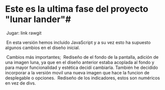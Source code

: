 # Este es la ultima fase del proyecto "lunar lander"#
  Jugar: link rawgit
  
  En esta versión hemos incluido JavaScript y a su vez esto ha supuesto algunos cambios en el diseño inicial.
  
  Cambios más importantes;
  Rediseño de el fondo de la pantalla, adición de una imagen luna, ya que en el diseño anterior estaba acoplada al fondo y para mayor funcionalidad y estética decidí cambiarla. También he decidido incorporar a la versión movil una nueva imagen que hace la funcion de desplegable o opciones.
  Rediseño de los indicadores, estos son numéricos en vez de divs.
